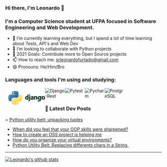 ### Hi there, I'm Leonardo 👋

### I'm a Computer Science student at UFPA focused in Software Engineering and Web Development.

- 🌱 I’m currently learning everything, but I spend a lot of time learning about Tests, API's and Web Dev
- 👯 I’m looking to collaborate with Python projects
- 🥅 2021 Goals: Contribute more to Open Source projects
- 📫 How to reach me: srleonardofurtado@gmail.com
- 😄 Pronouns: He/Him/Bro

### Languages and tools I'm using and studying:

  <img align="left" alt="Python" width="64px" src="https://raw.githubusercontent.com/github/explore/80688e429a7d4ef2fca1e82350fe8e3517d3494d/topics/python/python.png"/>
  <img align="left" alt="Django" width="64px" src="https://raw.githubusercontent.com/github/explore/80688e429a7d4ef2fca1e82350fe8e3517d3494d/topics/django/django.png"/>
  <img align="left" alt="Django-Rest" width="64px" src="https://miro.medium.com/max/600/1*N5Iep1wJY1iXgMzpHxzE8w.png"/>
  <img align="left" alt="Pytest" width="64px" src="https://content.nexza.com/stack-items/pytest.c0a818de.png"/>
  <img align="left" alt="Pycharm" width="64px" src="https://upload.wikimedia.org/wikipedia/commons/thumb/a/a1/PyCharm_Logo.svg/1024px-PyCharm_Logo.svg.png"/>
  <img align="left" alt="PostgreSQL" width="64px" src="https://upload.wikimedia.org/wikipedia/commons/2/29/Postgresql_elephant.svg"/>

<br/>
<br/>

### 📕 Latest Dev Posts

<!-- BLOG-POST-LIST:START -->
= [Python utility belt: unpacking tuples](https://dev.to/furtleo/python-utility-belt-unpacking-tuples-fal)
- [When did you feel that your OOP skills were sharpened?](https://dev.to/furtleo/when-did-you-feel-that-your-opp-skills-were-shapened-255h)
- [How to create an OSS project is helping me ](https://dev.to/furtleo/how-to-create-an-oss-project-is-helping-me-2350)
- [How do you organize your virtual environments?](https://dev.to/furtleo/how-do-you-organize-your-virtual-environments-1gk)
- [Python Utility Belt: Replacing differents chars in a String.](https://dev.to/furtleo/python-utility-belt-replacing-differents-chars-in-a-string-21ko)
<!-- BLOG-POST-LIST:END -->

---

[![Leonardo's github stats](https://github-readme-stats.vercel.app/api?username=LeonardoFurtado&theme=radical&count_private=true&show_icons=true)](https://github.com/anuraghazra/github-readme-stats)
